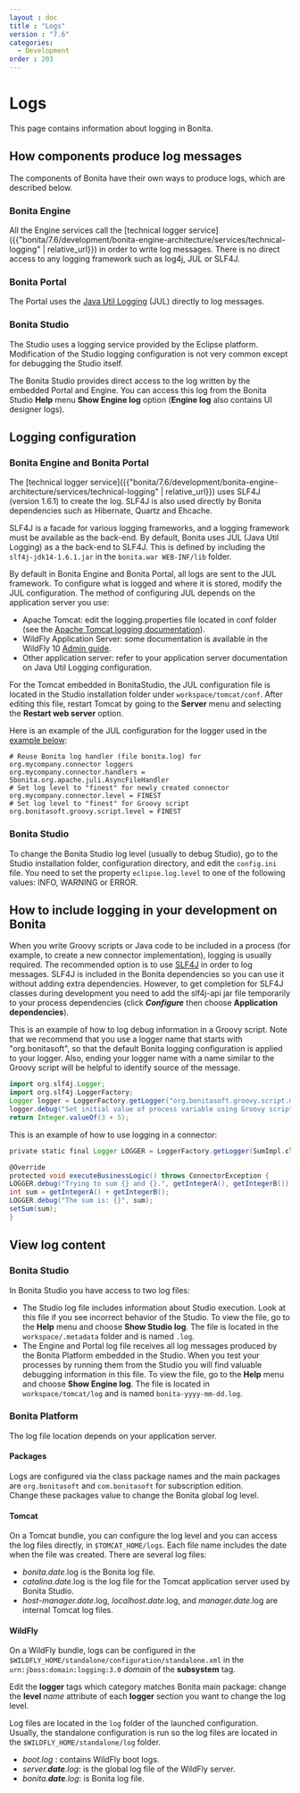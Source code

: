```yaml
---
layout : doc
title : "Logs"
version : "7.6"
categories:
  - Development
order : 203
---
```

# Logs

This page contains information about logging in Bonita.

## How components produce log messages

The components of Bonita have their own ways to produce logs, which are described below.

### Bonita Engine

All the Engine services call the [technical logger service]({{"bonita/7.6/development/bonita-engine-architecture/services/technical-logging" | relative_url}}) in order to write log messages. There is no direct access to any logging framework such as log4j, JUL or SLF4J.

### Bonita Portal

The Portal uses the [Java Util Logging](http://docs.oracle.com/javase/8/docs/api/java/util/logging/package-summary.html) (JUL) directly to log messages.

### Bonita Studio

The Studio uses a logging service provided by the Eclipse platform. Modification of the Studio logging configuration is not very common except for debugging the Studio itself.

The Bonita Studio provides direct access to the log written by the embedded Portal and Engine. You can access this log from the Bonita Studio **Help** menu **Show Engine log** option (**Engine log** also contains UI designer logs).

## Logging configuration

### Bonita Engine and Bonita Portal

The [technical logger service]({{"bonita/7.6/development/bonita-engine-architecture/services/technical-logging" | relative_url}}) uses SLF4J (version 1.6.1) to create the log. SLF4J is also used directly by Bonita dependencies such as Hibernate, Quartz and Ehcache.

SLF4J is a facade for various logging frameworks, and a logging framework must be available as the back-end. By default, Bonita uses JUL (Java Util Logging) as a the back-end to SLF4J. This is defined by including the `slf4j-jdk14-1.6.1.jar` in the `bonita.war WEB-INF/lib` folder.

By default in Bonita Engine and Bonita Portal, all logs are sent to the JUL framework. To configure what is logged and where it is stored, modify the JUL configuration. The method of configuring JUL depends on the application server you use:

* Apache Tomcat: edit the logging.properties file located in conf folder (see the [Apache Tomcat logging documentation](http://tomcat.apache.org/tomcat-8.5-doc/logging.html)).
* WildFly Application Server: some documentation is available in the WildFly 10 [Admin guide](https://docs.jboss.org/author/display/WFLY10/Logging+Configuration).
* Other application server: refer to your application server documentation on Java Util Logging configuration.

For the Tomcat embedded in BonitaStudio, the JUL configuration file is located in the Studio installation folder under
`workspace/tomcat/conf`. After editing this file, restart Tomcat by going to the **Server** menu and selecting the **Restart web server** option.

Here is an example of the JUL configuration for the logger used in the [example below](#your_log):
```
# Reuse Bonita log handler (file bonita.log) for org.mycompany.connector loggers
org.mycompany.connector.handlers = 5bonita.org.apache.juli.AsyncFileHandler
# Set log level to "finest" for newly created connector
org.mycompany.connector.level = FINEST
# Set log level to "finest" for Groovy script
org.bonitasoft.groovy.script.level = FINEST
```

### Bonita Studio

To change the Bonita Studio log level (usually to debug Studio), go to the Studio installation folder, configuration directory, and edit the `config.ini` file. You need to set the property `eclipse.log.level` to one of the following values: INFO, WARNING or ERROR.

## How to include logging in your development on Bonita

When you write Groovy scripts or Java code to be included in a process (for example, to create a new connector implementation), logging is usually required. The recommended option is to use [SLF4J](http://www.slf4j.org/) in order to log messages. SLF4J is included in the Bonita dependencies so you can use it without adding extra dependencies. However, to get completion for SLF4J classes during development you need to add the slf4j-api jar file temporarily to your process dependencies (click **_Configure_** then choose **Application dependencies**).

This is an example of how to log debug information in a Groovy script. Note that we recommend that you use a logger name that starts with "org.bonitasoft", so that the default Bonita logging configuration is applied to your logger. Also, ending your logger name with a name similar to the Groovy script will be helpful to identify source of the message.
```groovy
import org.slf4j.Logger;
import org.slf4j.LoggerFactory;
Logger logger = LoggerFactory.getLogger("org.bonitasoft.groovy.script.my_int_init_script");
logger.debug("Set initial value of process variable using Groovy script");
return Integer.valueOf(3 + 5);
```

This is an example of how to use logging in a connector:
```groovy
private static final Logger LOGGER = LoggerFactory.getLogger(SumImpl.class); 

@Override 
protected void executeBusinessLogic() throws ConnectorException {
LOGGER.debug("Trying to sum {} and {}.", getIntegerA(), getIntegerB());
int sum = getIntegerA() + getIntegerB(); 
LOGGER.debug("The sum is: {}", sum);
setSum(sum);
}
```

## View log content

### Bonita Studio

In Bonita Studio you have access to two log files:

* The Studio log file includes information about Studio execution. Look at this file if you see incorrect behavior of the Studio. To view the file, go to the **Help** menu and choose **Show Studio log**. The file is located in the `workspace/.metadata` folder and is named `.log`. 
* The Engine and Portal log file receives all log messages produced by the Bonita Platform embedded in the Studio. When you test your processes by running them from the Studio you will find valuable debugging information in this file. To view the file, go to the **Help** menu and choose **Show Engine log**. The file is located in `workspace/tomcat/log` and is named `bonita-yyyy-mm-dd.log`.

### Bonita Platform

The log file location depends on your application server. 

#### Packages

Logs are configured via the class package names and the main packages are `org.bonitasoft` and `com.bonitasoft` for subscription edition.  
Change these packages value to change the Bonita global log level.

#### Tomcat

On a Tomcat bundle, you can configure the log level and you can access the log files directly, in `$TOMCAT_HOME/logs`. 
Each file name includes the date when the file was created. There are several log files:

* _bonita.date_.log is the Bonita log file.
* _catalina.date_.log is the log file for the Tomcat application server used by Bonita Studio.
* _host-manager.date_.log, _localhost.date_.log, and _manager.date_.log are internal Tomcat log files.

#### WildFly

On a WildFly bundle, logs can be configured in the `$WILDFLY_HOME/standalone/configuration/standalone.xml` in the `urn:jboss:domain:logging:3.0` _domain_ of the **subsystem** tag.

Edit the **logger** tags which category matches Bonita main package: change the **level** _name_ attribute of each **logger** section you want to change the log level.

Log files are located in the `log` folder of the launched configuration.  
Usually, the standalone configuration is run so the log files are located in the `$WILDFLY_HOME/standalone/log` folder.

* _boot.log_ : contains WildFly boot logs.
* _server.**date**.log_: is the global log file of the WildFly server.
* _bonita.**date**.log_: is Bonita log file.

